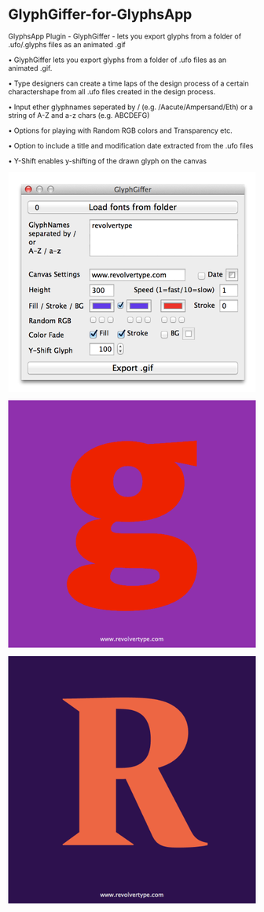 # GlyphGiffer-for-GlyphsApp
GlyphsApp Plugin - GlyphGiffer - lets you export glyphs from a folder of .ufo/.glyphs files as an animated .gif 

• GlyphGiffer lets you export glyphs from a folder of .ufo files as an animated .gif.

• Type designers can create a time laps of the design process of a certain charactershape from all .ufo files created in the design process.

• Input ether glyphnames seperated by / (e.g. /Aacute/Ampersand/Eth) or a string of A-Z and a-z chars (e.g. ABCDEFG)

• Options for playing with Random RGB colors and Transparency etc.

• Option to include a title and modification date extracted from the .ufo files 

• Y-Shift enables y-shifting of the drawn glyph on the canvas



![alt text](https://github.com/luke-snider/GlyphGiffer/blob/master/GlyphGiffer_screen1.png)


![alt text](https://github.com/luke-snider/GlyphGiffer/blob/master/GlyphGiffer_screen2.gif)


![alt text](https://github.com/luke-snider/GlyphGiffer/blob/master/GlyphGiffer_screen3.gif)
